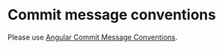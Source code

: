# Commit message conventions
Please use [Angular Commit Message Conventions](https://github.com/angular/angular.js/blob/master/DEVELOPERS.md#-git-commit-guidelines).
